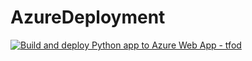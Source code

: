 # AzureDeployment
[![Build and deploy Python app to Azure Web App - tfod](https://github.com/boomshineking/Azure-ML-Deployment/actions/workflows/main_tfod.yml/badge.svg)](https://github.com/boomshineking/Azure-ML-Deployment/actions/workflows/main_tfod.yml)
